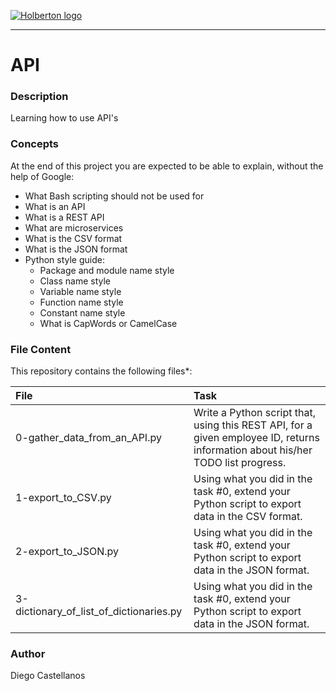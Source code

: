 [![Holberton logo](https://secure.meetupstatic.com/photos/event/6/9/5/0/600_445886960.jpeg)](https://www.holbertonschool.com/)

***

# API

### Description
Learning how to use API's

### Concepts
At the end of this project you are expected to be able to explain, without the help of Google:

* What Bash scripting should not be used for
* What is an API
* What is a REST API
* What are microservices
* What is the CSV format
* What is the JSON format
* Python style guide:
    * Package and module name style
    * Class name style
    * Variable name style
    * Function name style
    * Constant name style
    * What is CapWords or CamelCase

### File Content
This repository contains the following files*:

| File | Task |
| :--- | :--- |
| 0-gather_data_from_an_API.py | Write a Python script that, using this REST API, for a given employee ID, returns information about his/her TODO list progress. |
| 1-export_to_CSV.py | Using what you did in the task #0, extend your Python script to export data in the CSV format. |
| 2-export_to_JSON.py | Using what you did in the task #0, extend your Python script to export data in the JSON format. |
| 3-dictionary_of_list_of_dictionaries.py | Using what you did in the task #0, extend your Python script to export data in the JSON format. |

### Author
Diego Castellanos
